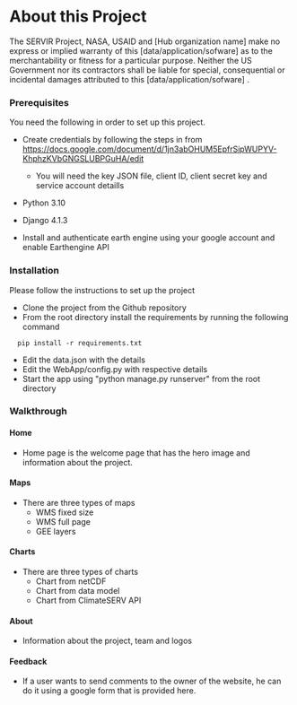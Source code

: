 # About this Project

The SERVIR Project, NASA, USAID and [Hub organization name] make no express or implied warranty of this [data/application/sofware] as to the merchantability or fitness for a particular purpose. Neither the US Government nor its contractors shall be liable for special, consequential or incidental damages attributed to this [data/application/sofware] .

### Prerequisites

You need the following in order to set up this project.

* Create credentials by following the steps in from https://docs.google.com/document/d/1jn3abOHUM5EpfrSipWUPYV-KhphzKVbGNGSLUBPGuHA/edit
    * You will need the key JSON file, client ID, client secret key and service account detaills
  
* Python 3.10
* Django 4.1.3
* Install and authenticate earth engine using your google account and enable Earthengine API 

### Installation

Please follow the instructions to set up the project
* Clone the project from the Github repository
* From the root directory install the requirements by running the following command 

```  
  pip install -r requirements.txt
```
* Edit the data.json with the details 
* Edit the WebApp/config.py with respective details
* Start the app using "python manage.py runserver" from the root directory

### Walkthrough

#### Home
* Home page is the welcome page that has the hero image and information about the project. 
#### Maps
* There are three types of maps
  * WMS fixed size
  * WMS full page
  * GEE layers
#### Charts
* There are three types of charts
  * Chart from netCDF
  * Chart from data model
  * Chart from ClimateSERV API
#### About
* Information about the project, team and logos
#### Feedback
* If a user wants to send comments to the owner of the website, he can do it using a google form that is provided here.
